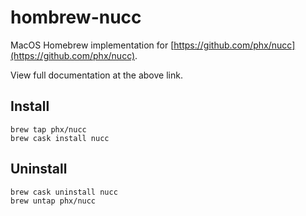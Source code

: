 # hombrew-nucc

MacOS Homebrew implementation for [https://github.com/phx/nucc](https://github.com/phx/nucc).

View full documentation at the above link.

## Install
```
brew tap phx/nucc
brew cask install nucc
```

## Uninstall
```
brew cask uninstall nucc
brew untap phx/nucc
```
